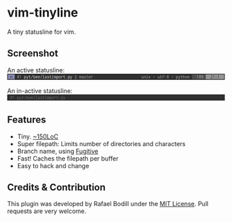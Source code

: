 
# vim-tinyline

A tiny statusline for vim.

## Screenshot
An active statusline:
![tinyline active screenshot](./screen_active.png?raw=true)

An in-active statusline:
![tinyline inactive screenshot](./screen_inactive.png?raw=true)

## Features

- Tiny. [~150LoC](./plugin/tinyline.vim)
- Super filepath: Limits number of directories and characters
- Branch name, using [Fugitive]
- Fast! Caches the filepath per buffer
- Easy to hack and change

## Credits & Contribution

This plugin was developed by Rafael Bodill under the [MIT License][license]. Pull requests are very welcome.

  [Fugitive]: https://github.com/tpope/vim-fugitive
  [license]: ./LICENSE

